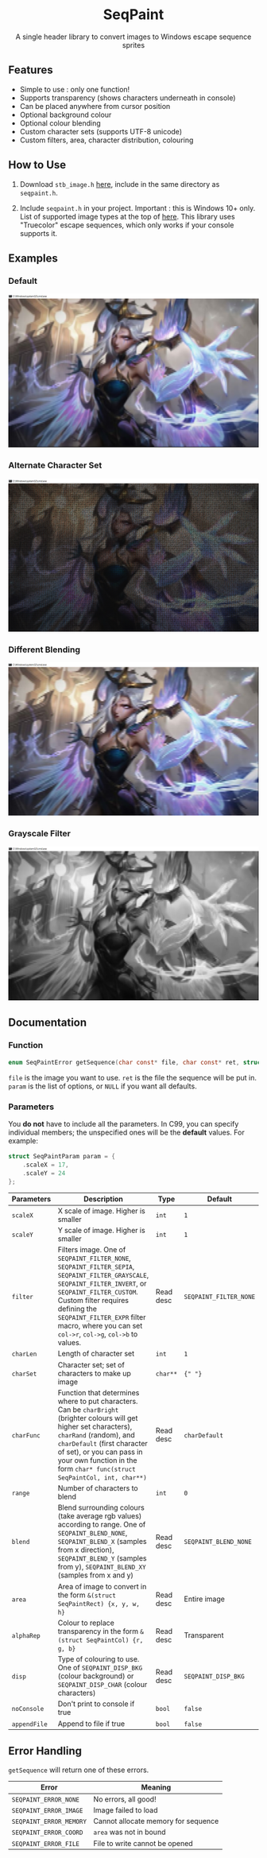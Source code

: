 <h1 align="center">SeqPaint</h1>

<p align="center">A single header library to convert images to Windows escape sequence sprites</p>

## Features

* Simple to use : only one function!
* Supports transparency (shows characters underneath in console)
* Can be placed anywhere from cursor position
* Optional background colour
* Optional colour blending
* Custom character sets (supports UTF-8 unicode)
* Custom filters, area, character distribution, colouring

## How to Use

1. Download ```stb_image.h``` [here](https://github.com/nothings/stb/blob/master/stb_image.h), include in the same directory as ```seqpaint.h```.

2. Include ```seqpaint.h``` in your project. Important : this is Windows 10+ only. List of supported image types at the top of [here](https://github.com/nothings/stb/blob/master/stb_image.h). This library uses "Truecolor" escape sequences, which only works if your console supports it.

## Examples

### Default

![image](img/default.png)

### Alternate Character Set

![image](img/altchar.png)

### Different Blending

![image](img/difblend.png)

### Grayscale Filter

![image](img/grayscale.png)

## Documentation

### Function

```C
enum SeqPaintError getSequence(char const* file, char const* ret, struct SeqPaintParam* param)
```

```file``` is the image you want to use. ```ret``` is the file the sequence will be put in. ```param``` is the list of options, or ```NULL``` if you want all defaults.

### Parameters

You **do not** have to include all the parameters. In C99, you can specify individual members; the unspecified ones will be the **default** values. For example:

```C
struct SeqPaintParam param = {
    .scaleX = 17,
    .scaleY = 24
};
```

| Parameters  | Description | Type | Default |
| ------------- | ------------- | ------------- | ------------- | 
| ```scaleX``` | X scale of image. Higher is smaller | ```int``` | ```1``` |
| ```scaleY``` | Y scale of image. Higher is smaller | ```int``` | ```1``` |
| ```filter``` | Filters image. One of ```SEQPAINT_FILTER_NONE```, ```SEQPAINT_FILTER_SEPIA```, ```SEQPAINT_FILTER_GRAYSCALE```, ```SEQPAINT_FILTER_INVERT```, or ```SEQPAINT_FILTER_CUSTOM```. Custom filter requires defining the ```SEQPAINT_FILTER_EXPR``` filter macro, where you can set ```col->r```, ```col->g```, ```col->b``` to values. | Read desc | ```SEQPAINT_FILTER_NONE``` |
| ```charLen``` | Length of character set | ```int``` | ```1``` |
| ```charSet``` | Character set; set of characters to make up image | ```char**``` | ```{" "}``` |
| ```charFunc``` | Function that determines where to put characters. Can be ```charBright``` (brighter colours will get higher set characters), ```charRand``` (random), and ```charDefault``` (first character of set), or you can pass in your own function in the form ```char* func(struct SeqPaintCol, int, char**)```| Read desc | ```charDefault``` |
| ```range``` | Number of characters to blend | ```int``` | ```0``` |
| ```blend``` | Blend surrounding colours (take average rgb values) according to range. One of ```SEQPAINT_BLEND_NONE```, ```SEQPAINT_BLEND_X``` (samples from x direction), ```SEQPAINT_BLEND_Y``` (samples from y), ```SEQPAINT_BLEND_XY``` (samples from x and y)| Read desc | ```SEQPAINT_BLEND_NONE``` |
| ```area``` | Area of image to convert in the form ```&(struct SeqPaintRect) {x, y, w, h}``` | Read desc | Entire image |
| ```alphaRep``` | Colour to replace transparency in the form ```&(struct SeqPaintCol) {r, g, b}```| Read desc | Transparent |
| ```disp``` | Type of colouring to use. One of ```SEQPAINT_DISP_BKG``` (colour background) or ```SEQPAINT_DISP_CHAR``` (colour characters) | Read desc | ```SEQPAINT_DISP_BKG``` |
| ```noConsole``` | Don't print to console if true | ```bool``` | ```false``` |
| ```appendFile``` | Append to file if true | ```bool``` | ```false```|

## Error Handling

```getSequence``` will return one of these errors.

| Error | Meaning |
| ------------- | ------------- |
| ```SEQPAINT_ERROR_NONE``` | No errors, all good! |
| ```SEQPAINT_ERROR_IMAGE``` | Image failed to load |
| ```SEQPAINT_ERROR_MEMORY``` | Cannot allocate memory for sequence |
| ```SEQPAINT_ERROR_COORD``` | ```area``` was not in bound |
| ```SEQPAINT_ERROR_FILE``` | File to write cannot be opened |
